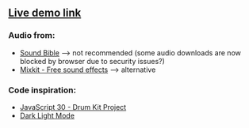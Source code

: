 ## [Live demo link](https://languagexange.github.io/soundeffects/)

### Audio from:

- [Sound Bible](http://soundbible.com/) --> not recommended (some audio downloads are now blocked by browser due to security issues?)
- [Mixkit - Free sound effects](https://mixkit.co/free-sound-effects/) --> alternative

### Code inspiration:

- [JavaScript 30 - Drum Kit Project](https://javascript30.com/)
- [Dark Light Mode](https://codepen.io/imjuangarcia/pen/xxKLMEN)
